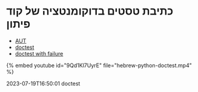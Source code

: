 # כתיבת טסטים בדוקומנטציה של קוד פיתון

* [AUT](https://code-maven.com/slides/python/testing-demo-aut)
* [doctest](https://code-maven.com/slides/python/testing-demo-doctest)
* [doctest with failure](https://code-maven.com/slides/python/testing-demo-doctets-with-failure)


{% embed youtube id="9Qd1Kl7UyrE" file="hebrew-python-doctest.mp4" %}

2023-07-19T16:50:01
doctest



